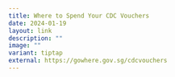 ```yaml
---
title: Where to Spend Your CDC Vouchers
date: 2024-01-19
layout: link
description: ""
image: ""
variant: tiptap
external: https://gowhere.gov.sg/cdcvouchers
---
```

